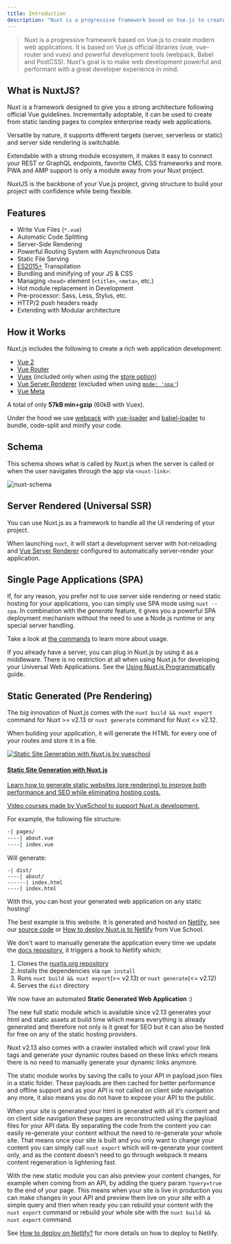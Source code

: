 ```yaml
---
title: Introduction
description: "Nuxt is a progressive framework based on Vue.js to create modern web applications. It is based on Vue.js official libraries (vue, vue-router and vuex) and powerful development tools (webpack, Babel and PostCSS)."
---
```


> Nuxt is a progressive framework based on Vue.js to create modern web applications. It is based on Vue.js official libraries (vue, vue-router and vuex) and powerful development tools (webpack, Babel and PostCSS). Nuxt's goal is to make web development powerful and performant with a great developer experience in mind.

## What is NuxtJS?

Nuxt is a framework designed to give you a strong architecture following official Vue guidelines. Incrementally adoptable, it can be used to create from static landing pages to complex enterprise ready web applications.

Versatile by nature, it supports different targets (server, serverless or static) and server side rendering is switchable.

Extendable with a strong module ecosystem, it makes it easy to connect your REST or GraphQL endpoints, favorite CMS, CSS frameworks and more. PWA and AMP support is only a module away from your Nuxt project.

NuxtJS is the backbone of your Vue.js project, giving structure to build your project with confidence while being flexible.

## Features

- Write Vue Files (`*.vue`)
- Automatic Code Splitting
- Server-Side Rendering
- Powerful Routing System with Asynchronous Data
- Static File Serving
- [ES2015+](https://babeljs.io/docs/en/learn/) Transpilation
- Bundling and minifying of your JS & CSS
- Managing `<head>` element (`<title>`, `<meta>`, etc.)
- Hot module replacement in Development
- Pre-processor: Sass, Less, Stylus, etc.
- HTTP/2 push headers ready
- Extending with Modular architecture

## How it Works

Nuxt.js includes the following to create a rich web application development:

- [Vue 2](https://vuejs.org/)
- [Vue Router](https://router.vuejs.org/en/)
- [Vuex](https://vuex.vuejs.org/en/) (included only when using the [store option](/guide/vuex-store))
- [Vue Server Renderer](https://ssr.vuejs.org/en/) (excluded when using [`mode: 'spa'`](/api/configuration-mode))
- [Vue Meta](https://github.com/nuxt/vue-meta)

A total of only **57kB min+gzip** (60kB with Vuex).

<div class="Alert">

Under the hood we use [webpack](https://github.com/webpack/webpack) with [vue-loader](https://github.com/vuejs/vue-loader) and [babel-loader](https://github.com/babel/babel-loader) to bundle, code-split and minify your code.

</div>

## Schema

This schema shows what is called by Nuxt.js when the server is called or when the user navigates through the app via `<nuxt-link>`:

![nuxt-schema](/nuxt-schema.svg)

## Server Rendered (Universal SSR)

You can use Nuxt.js as a framework to handle all the UI rendering of your project.

When launching `nuxt`, it will start a development server with hot-reloading and [Vue Server Renderer](https://ssr.vuejs.org/en/) configured to automatically server-render your application.

## Single Page Applications (SPA)

If, for any reason, you prefer not to use server side rendering or need static hosting for your applications, you can simply use SPA mode using `nuxt --spa`. In combination with the *generate* feature, it gives you a powerful SPA deployment mechanism without the need to use a Node.js runtime or any special server handling.

Take a look at [the commands](/guide/commands) to learn more about usage.

If you already have a server, you can plug in Nuxt.js by using it as a middleware. There is no restriction at all when using Nuxt.js for developing your Universal Web Applications. See the [Using Nuxt.js Programmatically](/api/nuxt) guide.

## Static Generated (Pre Rendering)

The big innovation of Nuxt.js comes with the  `nuxt build && nuxt export` command for Nuxt >= v2.13 or `nuxt generate` command for Nuxt <= v2.12.

When building your application, it will generate the HTML for every one of your routes and store it in a file.

<div>
  <a href="https://vueschool.io/courses/static-site-generation-with-nuxtjs?friend=nuxt" target="_blank" class="Promote">
    <img src="/static-site-generation-with-nuxtjs.png" alt="Static Site Generation with Nuxt.js by vueschool"/>
    <div class="Promote__Content">
      <h4 class="Promote__Content__Title">Static Site Generation with Nuxt.js</h4>
      <p class="Promote__Content__Description">Learn how to generate static websites (pre rendering) to improve both performance and SEO while eliminating hosting costs.</p>
      <p class="Promote__Content__Signature">Video courses made by VueSchool to support Nuxt.js development.</p>
    </div>
  </a>
</div>

For example, the following file structure:

```bash
-| pages/
----| about.vue
----| index.vue
```

Will generate:

```
-| dist/
----| about/
------| index.html
----| index.html
```

With this, you can host your generated web application on any static hosting!

The best example is this website. It is generated and hosted on [Netlify](https://www.netlify.com), see our [source code](https://github.com/nuxt/nuxtjs.org) or [How to deploy Nuxt.js to Netlify](https://vueschool.io/lessons/how-to-deploy-nuxtjs-to-netlify?friend=nuxt) from Vue School.

We don't want to manually generate the application every time we update the [docs repository](https://github.com/nuxt/docs), it triggers a hook to Netlify which:

1. Clones the [nuxtjs.org repository](https://github.com/nuxt/nuxtjs.org)
2. Installs the dependencies via `npm install`
3. Runs `nuxt build && nuxt export`(>= v2.13) or `nuxt generate`(<= v2.12)
4. Serves the `dist` directory

We now have an automated **Static Generated Web Application** :)

The new full static module which is available since v2.13 generates your html and static assets at build time which means everything is already generated and therefore not only is it great for SEO but it can also be hosted for free on any of the static hosting providers. 

Nuxt v2.13 also comes with a crawler installed which will crawl your link tags and generate your dynamic routes based on these links which means there is no need to manually generate your dynamic links anymore.

The static module works by saving the calls to your API in payload.json files in a static folder. These payloads are then cached for better performance and offline support and as your API is not called on client side navigation any more, it also means you do not have to expose your API to the public. 

When your site is generated your html is generated with all it's content and on client side navigation these pages are reconstructed using the payload files for your API data. By separating the code from the content you can easily re-generate your content without the need to re-generate your whole site. That means once your site is built and you only want to change your content you can simply call `nuxt export` which will re-generate your content only, and as the content doesn't need to go through webpack it means content regeneration is lightening fast. 

With the new static module you can also preview your content changes, for example when coming from an API, by adding the query param `?query=true` to the end of your page. This means when your site is live in production you can make changes in your API and preview them live on your site with a simple query and then when ready you can rebuild your content with the `nuxt export` command or rebuild your whole site with the `nuxt build && nuxt export` command.


<div class="Alert">

See [How to deploy on Netlify?](/faq/netlify-deployment) for more details on how to deploy to Netlify.

</div>

